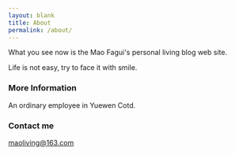 ```yaml
---
layout: blank
title: About
permalink: /about/
---
```


What you see now is the Mao Fagui's personal living blog web site.

Life is not easy, try to face it with smile.

### More Information

An ordinary employee in Yuewen Cotd.

### Contact me

[maoliving@163.com](mailto:maoliving@163.com)